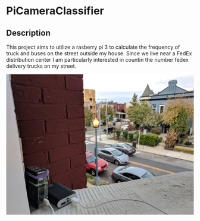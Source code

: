 # PiCameraClassifier

## Description
This project aims to utilize a rasberry pi 3 to calculate the frequency of truck and buses on the street outside my house. Since we live near a FedEx distribution center I am particularly interested in countin the number fedex delivery trucks on my street.


![Setup and taking pictures](https://github.com/mmann1123/PiCameraClassifier/raw/master/Readme/IMG_20171118_1139332.jpg)


